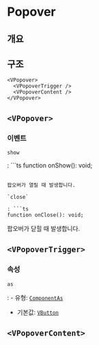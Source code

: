 # Popover

## 개요

## 구조

```vue-html
<VPopover>
  <VPopoverTrigger />
  <VPopoverContent />
</VPopover>
```

## `<VPopover>`

### 이벤트

`show`

: ```ts
  function onShow(): void;
  ```

  팝오버가 열릴 때 발생합니다.

`close`

: ```ts
  function onClose(): void;
  ```

  팝오버가 닫힐 때 발생합니다.

## `<VPopoverTrigger>`

### 속성

`as`

: - 유형: [`ComponentAs`](/ko/api/types/component-as/)
  - 기본값: [`VButton`](/ko/components/button/)

## `<VPopoverContent>`
